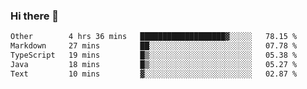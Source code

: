 ### Hi there 👋

<!--
**WShiBin/WShiBin** is a ✨ _special_ ✨ repository because its `README.md` (this file) appears on your GitHub profile.

Here are some ideas to get you started:

- 🔭 I’m currently working on ...
- 🌱 I’m currently learning ...
- 👯 I’m looking to collaborate on ...
- 🤔 I’m looking for help with ...
- 💬 Ask me about ...
- 📫 How to reach me: ...
- 😄 Pronouns: ...
- ⚡ Fun fact: ...
-->

<!--START_SECTION:waka-->

```txt
Other        4 hrs 36 mins   ███████████████████▓░░░░░   78.15 %
Markdown     27 mins         ██░░░░░░░░░░░░░░░░░░░░░░░   07.78 %
TypeScript   19 mins         █▒░░░░░░░░░░░░░░░░░░░░░░░   05.38 %
Java         18 mins         █▒░░░░░░░░░░░░░░░░░░░░░░░   05.27 %
Text         10 mins         ▓░░░░░░░░░░░░░░░░░░░░░░░░   02.87 %
```

<!--END_SECTION:waka-->
